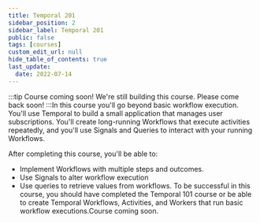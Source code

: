 ```yaml
---
title: Temporal 201
sidebar_position: 2
sidebar_label: Temporal 201
public: false
tags: [courses]
custom_edit_url: null
hide_table_of_contents: true
last_update:
  date: 2022-07-14
---
```


<!-- Generated Jul 14 2022 -->
<!-- DO NOT edit this file directly. -->

:::tip Course coming soon!
We're still building this course. Please come back soon!
:::In this course you'll go beyond basic workflow execution. You'll use Temporal to build a small application that manages user subscriptions. You'll create long-running Workflows that execute activities repeatedly, and you'll use Signals and Queries to interact with your running Workflows.

After completing this course, you'll be able to:

- Implement Workflows with multiple steps and outcomes.
- Use Signals to alter workflow execution
- Use queries to retrieve values from workflows.
To be successful in this course, you should have completed the Temporal 101 course or be able to create Temporal Workflows, Activities, and Workers that run basic workflow executions.Course coming soon.